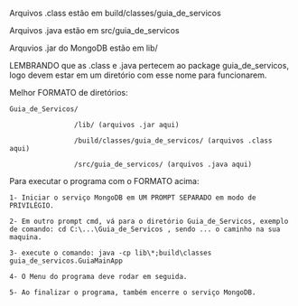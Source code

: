 Arquivos .class estão em build/classes/guia_de_servicos

Arquivos .java estão em src/guia_de_servicos

Arquvios .jar do MongoDB estão em lib/

LEMBRANDO que as .class e .java pertecem ao package guia_de_servicos, logo devem estar em um diretório com esse nome para funcionarem.

Melhor FORMATO de diretórios:

    Guia_de_Servicos/

                    /lib/ (arquivos .jar aqui)
                
                    /build/classes/guia_de_servicos/ (arquivos .class aqui)
                
                    /src/guia_de_servicos/ (arquivos .java aqui)
               
Para executar o programa com o FORMATO acima:

    1- Iniciar o serviço MongoDB em UM PROMPT SEPARADO em modo de PRIVILÉGIO. 
    
    2- Em outro prompt cmd, vá para o diretório Guia_de_Servicos, exemplo de comando: cd C:\...\Guia_de_Servicos , sendo ... o caminho na sua maquina.
    
    3- execute o comando: java -cp lib\*;build\classes guia_de_servicos.GuiaMainApp
    
    4- O Menu do programa deve rodar em seguida.
    
    5- Ao finalizar o programa, também encerre o serviço MongoDB.
